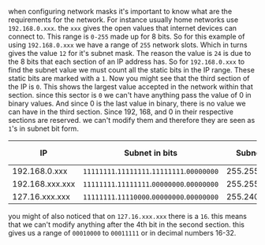 when configuring network masks it's important to know what are the requirements for the network.
For instance usually home networks use `192.168.0.xxx`. the `xxx` gives the open values that internet devices can connect to. This range is `0-255` made up for 8 bits. So for this example of using `192.168.0.xxx` we have a range of `255` network slots. Which in turns gives the value `12` for it's subnet mask. The reason the value is `24` is due to the 8 bits that each section of an IP address has.
So for `192.168.0.xxx` to find the subnet value we must count all the static bits in the IP range. These static bits are marked with a `1`. Now you might see that the third section of the IP is `0`. This shows the largest value accepted in the network within that section. since this sector is `0` we can't have anything pass the value of 0 in binary values. And since 0 is the last value in binary, there is no value we can have in the third section. 
Since 192, 168, and 0 in their respective sections are reserved. we can't modify them and therefore they are seen as `1`'s in subnet bit form.

| IP              | Subnet in bits                              | SubnetMask      | subnet value |
| --------------- | ------------------------------------------- | --------------- | ------------ |
| 192.168.0.xxx   | `11111111`.`11111111`.`11111111`.`00000000` | 255.255.255.0   | 24           |
| 192.168.xxx.xxx | `11111111`.`11111111`.`00000000`.`00000000` | 255.255.0.0     | 16           |
| 127.16.xxx.xxx  | `11111111`.`11110000`.`00000000`.`00000000` | 255.240.255.255 | 12           |


you might of also noticed that on `127.16.xxx.xxx` there is a `16`. this means that we can't modify anything after the 4th bit in the second section. this gives us a range of `00010000` to `00011111` or in decimal numbers 16-32.
